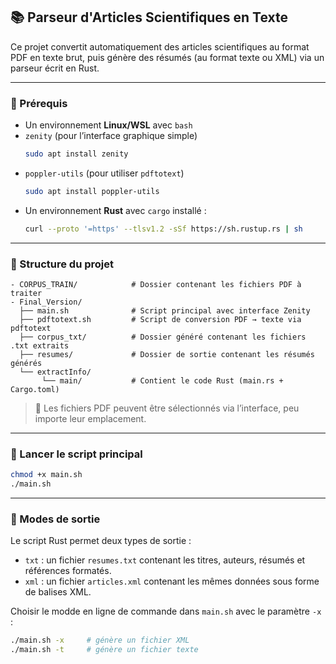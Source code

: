 ## 📚 Parseur d'Articles Scientifiques en Texte

Ce projet convertit automatiquement des articles scientifiques au format PDF en texte brut, puis génère des résumés (au format texte ou XML) via un parseur écrit en Rust.

---

### 🧰 Prérequis

- Un environnement **Linux/WSL** avec `bash`
- `zenity` (pour l’interface graphique simple)
  ```bash
  sudo apt install zenity
  ```

* `poppler-utils` (pour utiliser `pdftotext`)

  ```bash
  sudo apt install poppler-utils
  ```
* Un environnement **Rust** avec `cargo` installé :

  ```bash
  curl --proto '=https' --tlsv1.2 -sSf https://sh.rustup.rs | sh
  ```

---

### 📁 Structure du projet

```
- CORPUS_TRAIN/            # Dossier contenant les fichiers PDF à traiter
- Final_Version/
  ├── main.sh              # Script principal avec interface Zenity
  ├── pdftotext.sh         # Script de conversion PDF → texte via pdftotext
  ├── corpus_txt/          # Dossier généré contenant les fichiers .txt extraits
  ├── resumes/             # Dossier de sortie contenant les résumés générés
  └── extractInfo/
       └── main/           # Contient le code Rust (main.rs + Cargo.toml)
```

> 📌 Les fichiers PDF peuvent être sélectionnés via l’interface, peu importe leur emplacement.

---

### 🚀 Lancer le script principal

```bash
chmod +x main.sh
./main.sh
```
---

### 🔧 Modes de sortie

Le script Rust permet deux types de sortie :

* `txt` : un fichier `resumes.txt` contenant les titres, auteurs, résumés et références formatés.
* `xml` : un fichier `articles.xml` contenant les mêmes données sous forme de balises XML.

Choisir le modde en ligne de commande dans `main.sh` avec le paramètre `-x` :

```bash
./main.sh -x     # génère un fichier XML
./main.sh -t     # génère un fichier texte
```